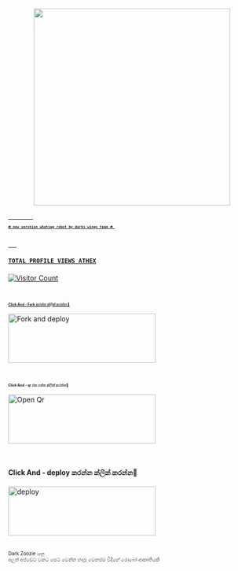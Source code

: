 </p>
<p align="center">
  <a href="#"><img src="http://readme-typing-svg.herokuapp.com?font=Raleway%3Awght%40900&weight=800&size=40&pause=1000&color=F70000&random=false&width=335&height=60&lines=TM+DARK+WINGS"alt="">
</p>
<p align="center">
</p>
<p align="center">
<img src="https://telegra.ph/file/b3e90870a4c8f0f22a1b0.jpg" width="400" height="400"/>
</p>
<p align="center"> 
  <pre>
      <h3 style="font-size:50%">🔥 new vershion whatsap robot by darks wings team 🔥 </h3>
  </pre>
</p> 
    
#### ```TOTAL PROFILE VIEWS ATHEX```
![Visitor Count](https://profile-counter.glitch.me/Athe45/count.svg)




</p>
<br>

<h4 style="font-size:50%;colour:red">Click And - Fork කරන්න ක්ලික් කරන්න 💓</h4>

<p align="left">
<a href="https://github.com/Athe45/DW-DARK-ZOOZIE-MD/fork"><img align="center" src="https://telegra.ph/file/a5ba8bd0f677c6df99da9.jpg" alt="Fork and deploy" height="100" width="300" /></a>


</p>
<br>


<h4 style="font-size:50%">Click And - qr එක ගන්න ක්ලික් කරන්න🥰</h4>

<p align="left">
<a href="Message DARKWING : LEADER ATHEX on WhatsApp. https://wa.me/94765359949"><img align="center" src="https://telegra.ph/file/656b127e8ba923cfaf8b8.jpg" alt="Open Qr" height="100" width="300" /></a>


</p>
<br>


<h4 style="fontsize:50%">Click And - deploy කරන්න ක්ලික් කරන්න🙈</h4>


<p align="left">
<a href="Message DARKWING : LEADER ATHEX on WhatsApp. https://wa.me/94765359949"><img align="center" src="https://telegra.ph/file/91b3f783b95935af423ff.jpg" alt="deploy" height="100" width="300" /></a>

<br>
<br>

<p style="font-size:70%";color:blue">Dark Zoozie යනු<br>අලුත් අප්ඩේට් වකට සෙට් වෙන්න හදපු වෙනස්ම විදිහේ රොබෝ ආකෘතියකි</p>
